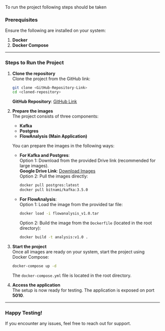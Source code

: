 To run the project following steps should be taken

### **Prerequisites**  
Ensure the following are installed on your system:  
1. **Docker**  
2. **Docker Compose**  

---

### **Steps to Run the Project**  

1. **Clone the repository**  
   Clone the project from the GitHub link:  
   ```bash
   git clone <GitHub-Repository-Link>
   cd <cloned-repository>
   ```
   **GitHub Repository**: [GitHub Link](<GitHub-Repository-Link>)  

2. **Prepare the images**  
   The project consists of three components:  
   - **Kafka**  
   - **Postgres**  
   - **FlowAnalysis (Main Application)**  

   You can prepare the images in the following ways:  

   - **For Kafka and Postgres**:  
     Option 1: Download from the provided Drive link (recommended for large images).  
       **Google Drive Link**: [Download Images](<Google-Drive-Link>)  
     Option 2: Pull the images directly:  
       ```bash
       docker pull postgres:latest
       docker pull bitnami/kafka:3.5.0
       ```  

   - **For FlowAnalysis**:  
     Option 1: Load the image from the provided tar file:  
       ```bash
       docker load -i flowanalysis_v1.0.tar
       ```  
     Option 2: Build the image from the `Dockerfile` (located in the root directory):  
       ```bash
       docker build -t analysis:v1.0 .
       ```  

3. **Start the project**  
   Once all images are ready on your system, start the project using Docker Compose:  
   ```bash
   docker-compose up -d
   ```  

   The `docker-compose.yml` file is located in the root directory.  

4. **Access the application**  
   The setup is now ready for testing. The application is exposed on port **5010**.  

---

### **Happy Testing!**  
If you encounter any issues, feel free to reach out for support.  

